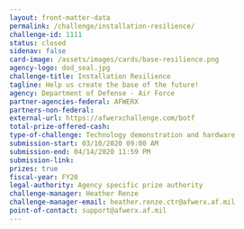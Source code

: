 ```yaml
---
layout: front-matter-data
permalink: /challenge/installation-resilience/
challenge-id: 1111
status: closed
sidenav: false
card-image: /assets/images/cards/base-resilience.png
agency-logo: dod_seal.jpg
challenge-title: Installation Resilience
tagline: Help us create the base of the future!
agency: Department of Defense - Air Force
partner-agencies-federal: AFWERX
partners-non-federal:
external-url: https://afwerxchallenge.com/botf
total-prize-offered-cash:
type-of-challenge: Technology demonstration and hardware
submission-start: 03/10/2020 09:00 AM
submission-end: 04/14/2020 11:59 PM
submission-link:
prizes: true
fiscal-year: FY20
legal-authority: Agency specific prize authority
challenge-manager: Heather Renze
challenge-manager-email: heather.renze.ctr@afwerx.af.mil
point-of-contact: support@afwerx.af.mil
---
```

